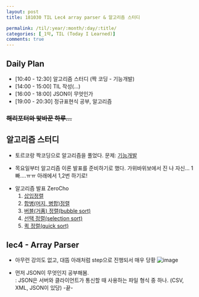 ```yaml
---
layout: post
title: 181030 TIL Lec4 array parser & 알고리즘 스터디 

permalink: /til/:year/:month/:day/:title/
categories: [_1막, TIL (Today I Learned)]
comments: true
---
```


## Daily Plan
- [10:40 - 12:30] 알고리즘 스터디 (짝 코딩 - 기능개발)
- [14:00 - 15:00] TIL 작성(...) 
- [16:00 - 18:00] JSON이 무엇인가
- [19:00 - 20:30] 정규표현식 공부, 알고리즘 

### ~~해리포터와 맞바꾼 하루...~~

## 알고리즘 스터디
- 토르코랑 짝코딩으로 알고리즘을 풀었다. 문제: [기능개발](https://gist.github.com/developersoom/acad3b5e323e7acee910e128ed72ac65)

- 목요일부터 알고리즘 이론 발표를 준비하기로 했다. 가위바위보에서 진 나 자신... 1빠....ㅠㅠ 아래에서 1,2번 하기로! 
* 알고리즘 발표 ZeroCho
    1. [삽입정렬](https://www.zerocho.com/category/Algorithm/post/57e39fca76a7850015e6944a)
    1. [합병(머지, 병합)정렬](https://www.zerocho.com/category/Algorithm/post/57ee1fc107c0b40015045cb4)
    1. [버블(거품) 정렬(bubble sort)](https://www.zerocho.com/category/Algorithm/post/57f67519799d150015511c38)
    1. [선택 정렬(selection sort)](https://www.zerocho.com/category/Algorithm/post/57f728c85141fc5fe4f4ca89)
    1. [퀵 정렬(quick sort)](https://www.zerocho.com/category/Algorithm/post/57f72d415141fc5fe4f4ca8b)

## lec4 - Array Parser
- 아무런 강의도 없고, 대뜸 아래처럼 step으로 진행되서 매우 당황
![image](https://user-images.githubusercontent.com/40848630/47760285-d0ec1b00-dcf6-11e8-96bb-c56944049359.png)

- 먼저 JSON이 무엇인지 공부해봄. <br>
: JSON은 서버와 클라이언트가 통신할 때 사용하는 파일 형식 중 하나. (CSV, XML, JSON이 있당) -끝-

